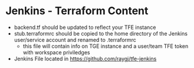 # Jenkins - Terraform Content
- backend.tf should be updated to reflect your TFE instance
- stub.terraformrc should be copied to the home directory of the Jenkins user/service account and renamed to .terraformrc
	- this file will contain info on TGE instance and a user/team TFE token with workspace priviledges
- Jenkins File located in https://github.com/raygj/tfe-jenkins
